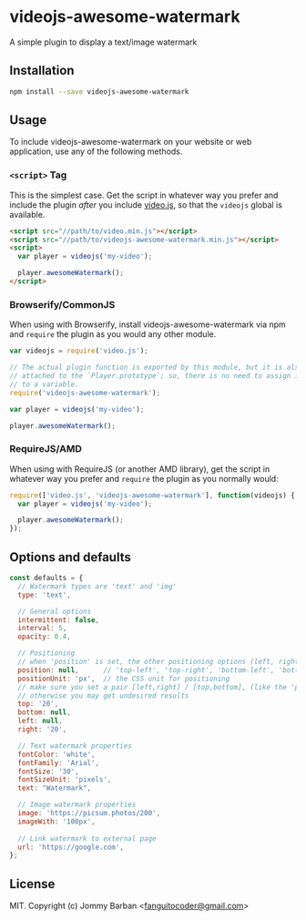 # videojs-awesome-watermark

A simple plugin to display a text/image watermark

## Installation

```sh
npm install --save videojs-awesome-watermark
```

## Usage

To include videojs-awesome-watermark on your website or web application, use any of the following methods.

### `<script>` Tag

This is the simplest case. Get the script in whatever way you prefer and include the plugin _after_ you include [video.js][videojs], so that the `videojs` global is available.

```html
<script src="//path/to/video.min.js"></script>
<script src="//path/to/videojs-awesome-watermark.min.js"></script>
<script>
  var player = videojs('my-video');

  player.awesomeWatermark();
</script>
```

### Browserify/CommonJS

When using with Browserify, install videojs-awesome-watermark via npm and `require` the plugin as you would any other module.

```js
var videojs = require('video.js');

// The actual plugin function is exported by this module, but it is also
// attached to the `Player.prototype`; so, there is no need to assign it
// to a variable.
require('videojs-awesome-watermark');

var player = videojs('my-video');

player.awesomeWatermark();
```

### RequireJS/AMD

When using with RequireJS (or another AMD library), get the script in whatever way you prefer and `require` the plugin as you normally would:

```js
require(['video.js', 'videojs-awesome-watermark'], function(videojs) {
  var player = videojs('my-video');

  player.awesomeWatermark();
});
```

## Options and defaults
```js
const defaults = {
  // Watermark types are 'text' and 'img'
  type: 'text',

  // General options
  intermittent: false,
  interval: 5,
  opacity: 0.4,

  // Positioning
  // when 'position' is set, the other positioning options (left, right, top and bottom) will be ignored
  position: null,      // 'top-left', 'top-right', 'bottom-left', 'bottom-right', 'center' 
  positionUnit: 'px',  // the CSS unit for positioning
  // make sure you set a pair [left,right] / [top,bottom], (like the 'position' option), 
  // otherwise you may get undesired results
  top: '20',
  bottom: null,
  left: null,
  right: '20',

  // Text watermark properties
  fontColor: 'white',
  fontFamily: 'Arial',
  fontSize: '30',
  fontSizeUnit: 'pixels',
  text: "Watermark",

  // Image watermark properties
  image: 'https://picsum.photos/200',
  imageWith: '100px',
  
  // Link watermark to external page
  url: 'https://google.com',
};
```

## License

MIT. Copyright (c) Jommy Barban &lt;fanguitocoder@gmail.com&gt;


[videojs]: http://videojs.com/
